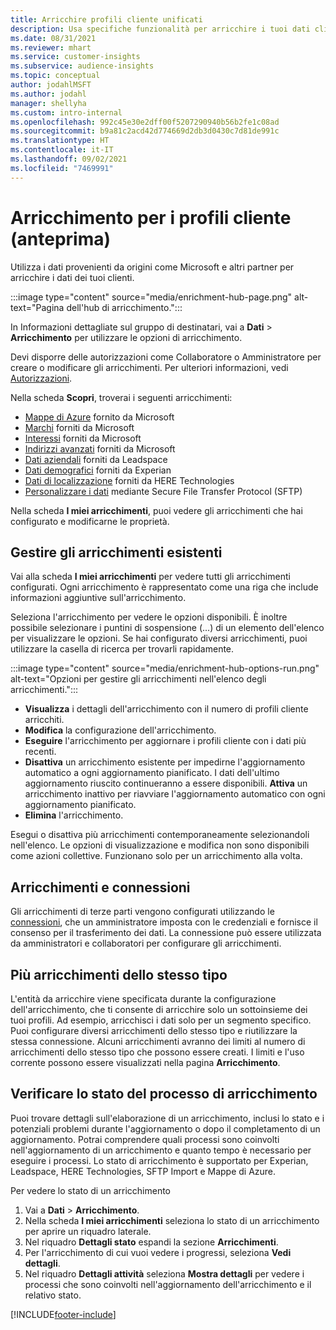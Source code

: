 ```yaml
---
title: Arricchire profili cliente unificati
description: Usa specifiche funzionalità per arricchire i tuoi dati cliente.
ms.date: 08/31/2021
ms.reviewer: mhart
ms.service: customer-insights
ms.subservice: audience-insights
ms.topic: conceptual
author: jodahlMSFT
ms.author: jodahl
manager: shellyha
ms.custom: intro-internal
ms.openlocfilehash: 992c45e30e2dff00f5207290940b56b2fe1c08ad
ms.sourcegitcommit: b9a81c2acd42d774669d2db3d0430c7d81de991c
ms.translationtype: HT
ms.contentlocale: it-IT
ms.lasthandoff: 09/02/2021
ms.locfileid: "7469991"
---
```

# <a name="enrichment-for-customer-profiles-preview"></a>Arricchimento per i profili cliente (anteprima)

Utilizza i dati provenienti da origini come Microsoft e altri partner per arricchire i dati dei tuoi clienti.

:::image type="content" source="media/enrichment-hub-page.png" alt-text="Pagina dell'hub di arricchimento.":::

In Informazioni dettagliate sul gruppo di destinatari, vai a **Dati** > **Arricchimento** per utilizzare le opzioni di arricchimento.  

Devi disporre delle autorizzazioni come Collaboratore o Amministratore per creare o modificare gli arricchimenti. Per ulteriori informazioni, vedi [Autorizzazioni](permissions.md).

Nella scheda **Scopri**, troverai i seguenti arricchimenti:

- [Mappe di Azure](enrichment-azure-maps.md) fornito da Microsoft
- [Marchi](enrichment-microsoft.md) forniti da Microsoft
- [Interessi](enrichment-microsoft.md) forniti da Microsoft
- [Indirizzi avanzati](enrichment-enhanced-addresses.md) forniti da Microsoft
- [Dati aziendali](enrichment-leadspace.md) forniti da Leadspace
- [Dati demografici](enrichment-experian.md) forniti da Experian
- [Dati di localizzazione](enrichment-here.md) forniti da HERE Technologies
- [Personalizzare i dati](enrichment-SFTP-custom-import.md) mediante Secure File Transfer Protocol (SFTP)

Nella scheda **I miei arricchimenti**, puoi vedere gli arricchimenti che hai configurato e modificarne le proprietà.

## <a name="manage-existing-enrichments"></a>Gestire gli arricchimenti esistenti

Vai alla scheda **I miei arricchimenti** per vedere tutti gli arricchimenti configurati. Ogni arricchimento è rappresentato come una riga che include informazioni aggiuntive sull'arricchimento.

Seleziona l'arricchimento per vedere le opzioni disponibili. È inoltre possibile selezionare i puntini di sospensione (...) di un elemento dell'elenco per visualizzare le opzioni. Se hai configurato diversi arricchimenti, puoi utilizzare la casella di ricerca per trovarli rapidamente.

:::image type="content" source="media/enrichment-hub-options-run.png" alt-text="Opzioni per gestire gli arricchimenti nell'elenco degli arricchimenti.":::

- **Visualizza** i dettagli dell'arricchimento con il numero di profili cliente arricchiti.
- **Modifica** la configurazione dell'arricchimento.
- **Eseguire** l'arricchimento per aggiornare i profili cliente con i dati più recenti.
- **Disattiva** un arricchimento esistente per impedirne l'aggiornamento automatico a ogni aggiornamento pianificato. I dati dell'ultimo aggiornamento riuscito continueranno a essere disponibili. **Attiva** un arricchimento inattivo per riavviare l'aggiornamento automatico con ogni aggiornamento pianificato.
- **Elimina** l'arricchimento.

Esegui o disattiva più arricchimenti contemporaneamente selezionandoli nell'elenco. Le opzioni di visualizzazione e modifica non sono disponibili come azioni collettive. Funzionano solo per un arricchimento alla volta.

## <a name="enrichments-and-connections"></a>Arricchimenti e connessioni

Gli arricchimenti di terze parti vengono configurati utilizzando le [connessioni](connections.md), che un amministratore imposta con le credenziali e fornisce il consenso per il trasferimento dei dati. La connessione può essere utilizzata da amministratori e collaboratori per configurare gli arricchimenti.  

## <a name="multiple-enrichments-of-the-same-type"></a>Più arricchimenti dello stesso tipo

L'entità da arricchire viene specificata durante la configurazione dell'arricchimento, che ti consente di arricchire solo un sottoinsieme dei tuoi profili. Ad esempio, arricchisci i dati solo per un segmento specifico. Puoi configurare diversi arricchimenti dello stesso tipo e riutilizzare la stessa connessione. Alcuni arricchimenti avranno dei limiti al numero di arricchimenti dello stesso tipo che possono essere creati. I limiti e l'uso corrente possono essere visualizzati nella pagina **Arricchimento**.

## <a name="see-the-progress-of-the-enrichment-process"></a>Verificare lo stato del processo di arricchimento

Puoi trovare dettagli sull'elaborazione di un arricchimento, inclusi lo stato e i potenziali problemi durante l'aggiornamento o dopo il completamento di un aggiornamento. Potrai comprendere quali processi sono coinvolti nell'aggiornamento di un arricchimento e quanto tempo è necessario per eseguire i processi. Lo stato di arricchimento è supportato per Experian, Leadspace, HERE Technologies, SFTP Import e Mappe di Azure.

Per vedere lo stato di un arricchimento

1. Vai a **Dati** > **Arricchimento**. 
1. Nella scheda **I miei arricchimenti** seleziona lo stato di un arricchimento per aprire un riquadro laterale. 
1. Nel riquadro **Dettagli stato** espandi la sezione **Arricchimenti**. 
1. Per l'arricchimento di cui vuoi vedere i progressi, seleziona **Vedi dettagli**. 
1. Nel riquadro **Dettagli attività** seleziona **Mostra dettagli** per vedere i processi che sono coinvolti nell'aggiornamento dell'arricchimento e il relativo stato. 

[!INCLUDE[footer-include](../includes/footer-banner.md)]
